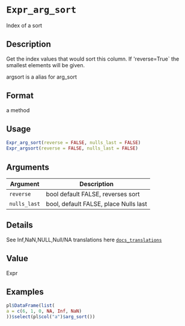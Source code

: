 # `Expr_arg_sort`

Index of a sort


## Description

Get the index values that would sort this column.
 If 'reverse=True` the smallest elements will be given.
 
 argsort is a alias for arg_sort


## Format

a method


## Usage

```r
Expr_arg_sort(reverse = FALSE, nulls_last = FALSE)
Expr_argsort(reverse = FALSE, nulls_last = FALSE)
```


## Arguments

Argument      |Description
------------- |----------------
`reverse`     |     bool default FALSE, reverses sort
`nulls_last`     |     bool, default FALSE, place Nulls last


## Details

See Inf,NaN,NULL,Null/NA translations here [`docs_translations`](#docstranslations)


## Value

Expr


## Examples

```r
pl$DataFrame(list(
a = c(6, 1, 0, NA, Inf, NaN)
))$select(pl$col("a")$arg_sort())
```



